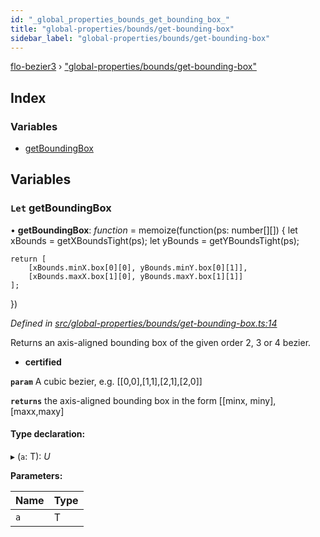 ```yaml
---
id: "_global_properties_bounds_get_bounding_box_"
title: "global-properties/bounds/get-bounding-box"
sidebar_label: "global-properties/bounds/get-bounding-box"
---
```


[flo-bezier3](../globals.md) › ["global-properties/bounds/get-bounding-box"](_global_properties_bounds_get_bounding_box_.md)

## Index

### Variables

* [getBoundingBox](_global_properties_bounds_get_bounding_box_.md#let-getboundingbox)

## Variables

### `Let` getBoundingBox

• **getBoundingBox**: *function* = memoize(function(ps: number[][]) {
	let xBounds = getXBoundsTight(ps);
	let yBounds = getYBoundsTight(ps);

	return [
		[xBounds.minX.box[0][0], yBounds.minY.box[0][1]],
		[xBounds.maxX.box[1][0], yBounds.maxY.box[1][1]]
	];
})

*Defined in [src/global-properties/bounds/get-bounding-box.ts:14](https://github.com/FlorisSteenkamp/FloBezier/blob/6f79660/src/global-properties/bounds/get-bounding-box.ts#L14)*

Returns an axis-aligned bounding box of the given order 2,
3 or 4 bezier.
* **certified**

**`param`** A cubic bezier, e.g. [[0,0],[1,1],[2,1],[2,0]]

**`returns`** the axis-aligned bounding box in the form
[[minx, miny], [maxx,maxy]

#### Type declaration:

▸ (`a`: T): *U*

**Parameters:**

Name | Type |
------ | ------ |
`a` | T |
